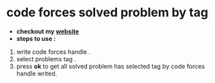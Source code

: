 # code forces solved problem by tag
- **checkout my [website](https://1ahmedzedan.github.io/Codeforces_Solved_Problem/)**
- **steps to use :**
1. write code forces handle .
2. select problems tag .
3. press **ok** to get all solved problem has selected tag by code forces handle writed.
